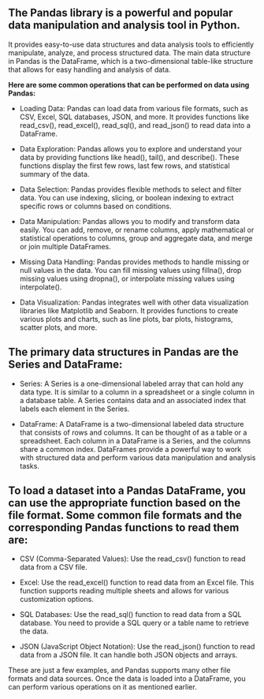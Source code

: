 ## The Pandas library is a powerful and popular data manipulation and analysis tool in Python. 

It provides easy-to-use data structures and data analysis tools to efficiently manipulate, analyze, and process structured data. The main data structure in Pandas is the DataFrame, which is a two-dimensional table-like structure that allows for easy handling and analysis of data.

__Here are some common operations that can be performed on data using Pandas:__

- Loading Data: Pandas can load data from various file formats, such as CSV, Excel, SQL databases, JSON, and more. It provides functions like read_csv(), read_excel(), read_sql(), and read_json() to read data into a DataFrame.

- Data Exploration: Pandas allows you to explore and understand your data by providing functions like head(), tail(), and describe(). These functions display the first few rows, last few rows, and statistical summary of the data.

- Data Selection: Pandas provides flexible methods to select and filter data. You can use indexing, slicing, or boolean indexing to extract specific rows or columns based on conditions.

- Data Manipulation: Pandas allows you to modify and transform data easily. You can add, remove, or rename columns, apply mathematical or statistical operations to columns, group and aggregate data, and merge or join multiple DataFrames.

- Missing Data Handling: Pandas provides methods to handle missing or null values in the data. You can fill missing values using fillna(), drop missing values using dropna(), or interpolate missing values using interpolate().

- Data Visualization: Pandas integrates well with other data visualization libraries like Matplotlib and Seaborn. It provides functions to create various plots and charts, such as line plots, bar plots, histograms, scatter plots, and more.

## The primary data structures in Pandas are the Series and DataFrame:

- Series: A Series is a one-dimensional labeled array that can hold any data type. It is similar to a column in a spreadsheet or a single column in a database table. A Series contains data and an associated index that labels each element in the Series.

- DataFrame: A DataFrame is a two-dimensional labeled data structure that consists of rows and columns. It can be thought of as a table or a spreadsheet. Each column in a DataFrame is a Series, and the columns share a common index. DataFrames provide a powerful way to work with structured data and perform various data manipulation and analysis tasks.

## To load a dataset into a Pandas DataFrame, you can use the appropriate function based on the file format. Some common file formats and the corresponding Pandas functions to read them are:

- CSV (Comma-Separated Values): Use the read_csv() function to read data from a CSV file.

- Excel: Use the read_excel() function to read data from an Excel file. This function supports reading multiple sheets and allows for various customization options.

- SQL Databases: Use the read_sql() function to read data from a SQL database. You need to provide a SQL query or a table name to retrieve the data.

- JSON (JavaScript Object Notation): Use the read_json() function to read data from a JSON file. It can handle both JSON objects and arrays.

These are just a few examples, and Pandas supports many other file formats and data sources. Once the data is loaded into a DataFrame, you can perform various operations on it as mentioned earlier.